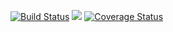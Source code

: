 [![Build Status](https://travis-ci.org/sylviawanjiku/Store_manager_Api.svg?branch=ch-test-user-endpoints-161360489)](https://travis-ci.org/sylviawanjiku/Store_manager_Api)
<a href="https://codeclimate.com/github/sylviawanjiku/Store_manager_Api/maintainability"><img src="https://api.codeclimate.com/v1/badges/d660a69253618dfb3ce9/maintainability" /></a>
[![Coverage Status](https://coveralls.io/repos/github/sylviawanjiku/Store_manager_Api/badge.svg?branch=ch-create-token-161364863)](https://coveralls.io/github/sylviawanjiku/Store_manager_Api?branch=ch-create-token-161364863)